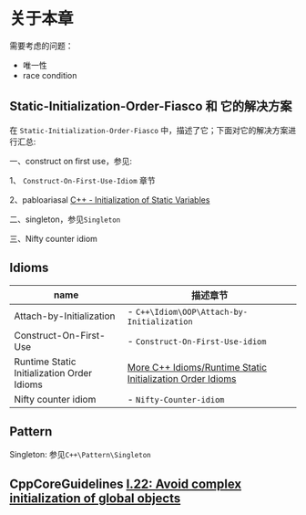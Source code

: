 # 关于本章

需要考虑的问题：

- 唯一性
- race condition

## Static-Initialization-Order-Fiasco 和 它的解决方案

在 `Static-Initialization-Order-Fiasco` 中，描述了它；下面对它的解决方案进行汇总: 

一、construct on first use，参见:

1、 `Construct-On-First-Use-Idiom` 章节

2、pabloariasal [C++ - Initialization of Static Variables](https://pabloariasal.github.io/2020/01/02/static-variable-initialization/)

二、singleton，参见`Singleton`

三、Nifty counter idiom



## Idioms

| name                                       | 描述章节                                                     |
| ------------------------------------------ | ------------------------------------------------------------ |
| Attach-by-Initialization                   | - `C++\Idiom\OOP\Attach-by-Initialization`                   |
| Construct-On-First-Use                     | - `Construct-On-First-Use-idiom`                             |
| Runtime Static Initialization Order Idioms | [More C++ Idioms/Runtime Static Initialization Order Idioms](https://en.wikibooks.org/wiki/More_C%2B%2B_Idioms/Runtime_Static_Initialization_Order_Idioms) |
| Nifty counter idiom                        | - `Nifty-Counter-idiom`                                      |



## Pattern

Singleton: 参见`C++\Pattern\Singleton`



## CppCoreGuidelines [I.22: Avoid complex initialization of global objects](https://github.com/isocpp/CppCoreGuidelines/blob/master/CppCoreGuidelines.md#i22-avoid-complex-initialization-of-global-objects)

